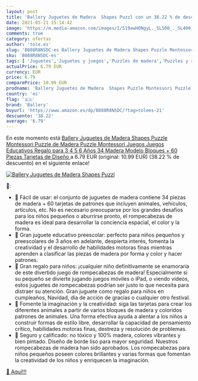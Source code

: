 ```yaml
---
layout: post
title: 'Ballery Juguetes de Madera  Shapes Puzzl con un 38.22 % de descuento'
date: 2021-05-21 15:14:42
image: 'https://m.media-amazon.com/images/I/519awHONgyL._SL500_._SL400_.jpg'
comments: true
category: ofertas
author: 'tole.es'
slug: 'B088R8NSDC-es Ballery Juguetes de Madera Shapes Puzzle Montessori Puzzle...'
sku: 'B088R8NSDC-es'
tags: [ 'Juguetes','Juguetes y juegos','Puzzles de madera','Puzzles y rompecabezas','ballery','juguetes','puzzle', ]
actualPrice: 6.79 EUR
currency: EUR
price: 6.79
comparePrice: 10.99 EUR
prodname: 'Ballery Juguetes de Madera  Shapes Puzzle Montessori Puzzle de Madera Puzzle Montessori Juegos Juegos Educativos Regalo para 3 4 5 6 Años  34 Madera Modelo Bloques + 60 Piezas Tarjetas de Diseño '
country: 'es'
flag: '🇪🇸'
brand: 'Ballery'
buyurl: 'https://www.amazon.es/dp/B088R8NSDC/?tag=tolees-21'
descuento: '38.22'
average: '6.79'
---
```


En este momento está [Ballery Juguetes de Madera  Shapes Puzzle Montessori Puzzle de Madera Puzzle Montessori Juegos Juegos Educativos Regalo para 3 4 5 6 Años  34 Madera Modelo Bloques + 60 Piezas Tarjetas de Diseño ](https://www.amazon.es/dp/B088R8NSDC/?tag=tolees-21) a 6.79 EUR (original: 10.99 EUR) (38.22 %  de descuento) en el siguiente enlace!

[![Ballery Juguetes de Madera  Shapes Puzzl](https://m.media-amazon.com/images/I/519awHONgyL._SL500_._SL400_.jpg)](https://www.amazon.es/dp/B088R8NSDC/?tag=tolees-21)

🔎:

- 🍓 Fácil de usar: el conjunto de juguetes de madera contiene 34 piezas de madera + 60 tarjetas de patrones que incluyen animales, vehículos, artículos, etc. No es necesario preocuparse por los grandes desafíos para los niños pequeños o aburrirse pronto, el rompecabezas de madera es ideal para desarrollar la conciencia espacial, el color y la forma.
- 🍓 Gran juguete educativo preescolar: perfecto para niños pequeños y preescolares de 3 años en adelante, despierta interés, fomenta la creatividad y el desarrollo de habilidades motoras finas mientras aprenden a clasificar las piezas de madera por forma y color y hacer patrones.
- 🍓 Gran regalo para niños: ¡cualquier niño definitivamente se enamoraría de este divertido juego de rompecabezas de madera! Especialmente si su pequeño se divierte jugando juegos móviles o iPad, o viendo videos, estos juguetes de rompecabezas podrían ser justo lo que necesita para distraer su atención. Gran juguete como regalo para niños en cumpleaños, Navidad, día de acción de gracias o cualquier otro festival.
- 🍓 Fomente la imaginación y la creatividad: siga las tarjetas para crear los diferentes animales a partir de varios bloques de madera y coloridos patrones de animales. Una forma efectiva ayuda a alentar a los niños a construir formas de estilo libre, desarrollar la capacidad de pensamiento crítico, habilidades motoras finas, destreza y resolución de problemas.
- 🍓 Seguro y calificado: no tóxico y 100% madera, colores vibrantes y bien pintado. Diseño de borde liso para mayor seguridad. Nuestros rompecabezas de madera han sido aprobados. Los rompecabezas para niños pequeños poseen colores brillantes y varias formas que fomentan la creatividad de los niños y enriquecen la imaginación.

[🛒 Aquí!!!](https://www.amazon.es/dp/B088R8NSDC/?tag=tolees-21)
